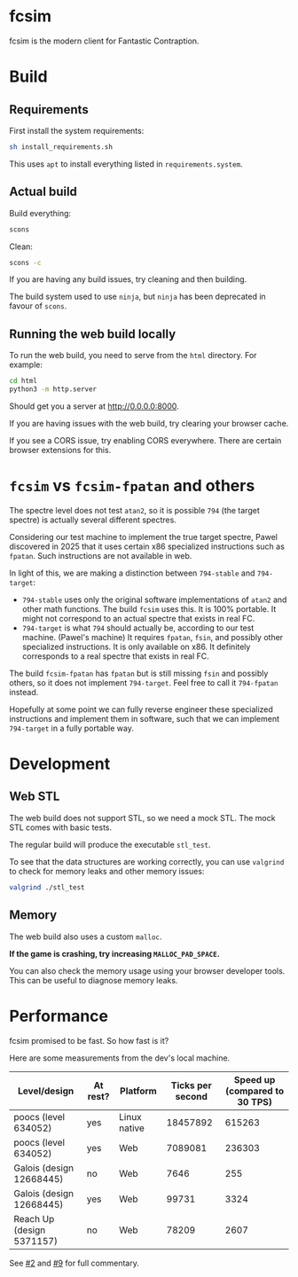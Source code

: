 # fcsim

fcsim is the modern client for Fantastic Contraption.

# Build

## Requirements

First install the system requirements:

```sh
sh install_requirements.sh
```

This uses `apt` to install everything listed in `requirements.system`.

## Actual build

Build everything:

```sh
scons
```

Clean:

```sh
scons -c
```

If you are having any build issues, try cleaning and then building.

The build system used to use `ninja`, but `ninja` has been deprecated in favour of `scons`.

## Running the web build locally

To run the web build, you need to serve from the `html` directory. For example:

```sh
cd html
python3 -m http.server
```

Should get you a server at http://0.0.0.0:8000.

If you are having issues with the web build, try clearing your browser cache.

If you see a CORS issue, try enabling CORS everywhere.
There are certain browser extensions for this.

# `fcsim` vs `fcsim-fpatan` and others

The spectre level does not test `atan2`, so it is possible `794` (the target spectre) is actually several different spectres.

Considering our test machine to implement the true target spectre, Pawel discovered in 2025 that it uses certain x86 specialized instructions such as `fpatan`.
Such instructions are not available in web.

In light of this, we are making a distinction between `794-stable` and `794-target`:

* `794-stable` uses only the original software implementations of `atan2` and other math functions. The build `fcsim` uses this. It is 100% portable. It might not correspond to an actual spectre that exists in real FC.
* `794-target` is what `794` should actually be, according to our test machine. (Pawel's machine) It requires `fpatan`, `fsin`, and possibly other specialized instructions. It is only available on x86. It definitely corresponds to a real spectre that exists in real FC.

The build `fcsim-fpatan` has `fpatan` but is still missing `fsin` and possibly others, so it does not implement `794-target`.
Feel free to call it `794-fpatan` instead.

Hopefully at some point we can fully reverse engineer these specialized instructions and implement them in software, such that we can implement `794-target` in a fully portable way.

# Development

## Web STL

The web build does not support STL, so we need a mock STL.
The mock STL comes with basic tests.

The regular build will produce the executable `stl_test`.

To see that the data structures are working correctly, you can use `valgrind` to check for memory leaks and other memory issues:

```sh
valgrind ./stl_test
```

## Memory

The web build also uses a custom `malloc`.

**If the game is crashing, try increasing `MALLOC_PAD_SPACE`.**

You can also check the memory usage using your browser developer tools.
This can be useful to diagnose memory leaks.

# Performance

fcsim promised to be fast. So how fast is it?

Here are some measurements from the dev's local machine.

| Level/design              | At rest? | Platform     | Ticks per second | Speed up (compared to 30 TPS) |
|---------------------------|----------|--------------|------------------|-------------------------------|
| poocs (level 634052)      | yes      | Linux native | 18457892         | 615263                        |
| poocs (level 634052)      | yes      | Web          | 7089081          | 236303                        |
| Galois (design 12668445)  | no       | Web          | 7646             | 255                           |
| Galois (design 12668445)  | yes      | Web          | 99731            | 3324                          |
| Reach Up (design 5371157) | no       | Web          | 78209            | 2607                          |

See [#2](https://github.com/evenifyouforget/fcsim/pull/2) and [#9](https://github.com/evenifyouforget/fcsim/pull/9) for full commentary.